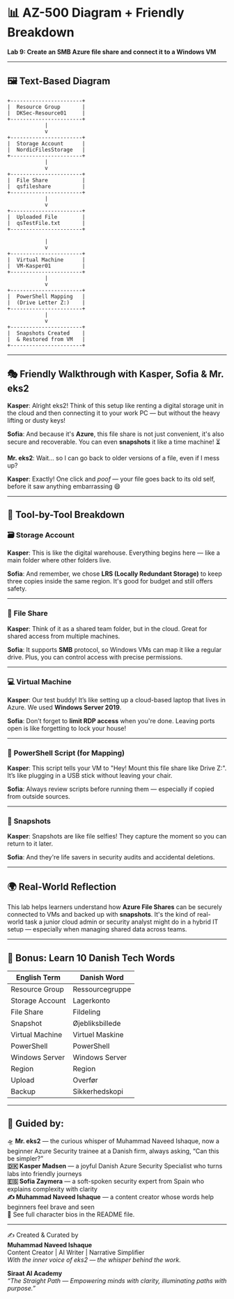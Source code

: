 
# 📊 AZ-500 Diagram + Friendly Breakdown  
**Lab 9: Create an SMB Azure file share and connect it to a Windows VM**

---

## 🖼️ Text-Based Diagram

```
+-----------------------+
|  Resource Group       |
|  DKSec-Resource01     |
+-----------------------+
            |
            v
+-----------------------+
|  Storage Account      |
|  NordicFilesStorage   |
+-----------------------+
            |
            v
+-----------------------+
|  File Share           |
|  qsfileshare          |
+-----------------------+
            |
            v
+-----------------------+
|  Uploaded File        |
|  qsTestFile.txt       |
+-----------------------+

            |
            v
+-----------------------+
|  Virtual Machine      |
|  VM-Kasper01          |
+-----------------------+
            |
            v
+-----------------------+
|  PowerShell Mapping   |
|  (Drive Letter Z:)    |
+-----------------------+
            |
            v
+-----------------------+
|  Snapshots Created    |
|  & Restored from VM   |
+-----------------------+
```

---

## 🎭 Friendly Walkthrough with Kasper, Sofia & Mr. eks2

**Kasper**: Alright eks2! Think of this setup like renting a digital storage unit in the cloud and then connecting it to your work PC — but without the heavy lifting or dusty keys!

**Sofia**: And because it's **Azure**, this file share is not just convenient, it's also secure and recoverable. You can even **snapshots** it like a time machine! ⏳

**Mr. eks2**: Wait… so I can go back to older versions of a file, even if I mess up?

**Kasper**: Exactly! One click and *poof* — your file goes back to its old self, before it saw anything embarrassing 😄

---

## 🔧 Tool-by-Tool Breakdown

### 🗃️ **Storage Account**
**Kasper**: This is like the digital warehouse. Everything begins here — like a main folder where other folders live.

**Sofia**: And remember, we chose **LRS (Locally Redundant Storage)** to keep three copies inside the same region. It's good for budget and still offers safety.

---

### 📁 **File Share**
**Kasper**: Think of it as a shared team folder, but in the cloud. Great for shared access from multiple machines.

**Sofia**: It supports **SMB** protocol, so Windows VMs can map it like a regular drive. Plus, you can control access with precise permissions.

---

### 💻 **Virtual Machine**
**Kasper**: Our test buddy! It’s like setting up a cloud-based laptop that lives in Azure. We used **Windows Server 2019**.

**Sofia**: Don’t forget to **limit RDP access** when you're done. Leaving ports open is like forgetting to lock your house!

---

### 🔄 **PowerShell Script (for Mapping)**
**Kasper**: This script tells your VM to "Hey! Mount this file share like Drive Z:". It’s like plugging in a USB stick without leaving your chair.

**Sofia**: Always review scripts before running them — especially if copied from outside sources.

---

### 📸 **Snapshots**
**Kasper**: Snapshots are like file selfies! They capture the moment so you can return to it later.

**Sofia**: And they're life savers in security audits and accidental deletions.

---

## 🌍 Real-World Reflection

This lab helps learners understand how **Azure File Shares** can be securely connected to VMs and backed up with **snapshots**. It's the kind of real-world task a junior cloud admin or security analyst might do in a hybrid IT setup — especially when managing shared data across teams.

---

## 📘 Bonus: Learn 10 Danish Tech Words

| English Term           | Danish Word         |
|------------------------|---------------------|
| Resource Group         | Ressourcegruppe     |
| Storage Account        | Lagerkonto          |
| File Share             | Fildeling           |
| Snapshot               | Øjebliksbillede     |
| Virtual Machine        | Virtuel Maskine     |
| PowerShell             | PowerShell          |
| Windows Server         | Windows Server      |
| Region                 | Region              |
| Upload                 | Overfør             |
| Backup                 | Sikkerhedskopi      |

---

## 🧾 Guided by:  
🛸 **Mr. eks2** — the curious whisper of Muhammad Naveed Ishaque, now a beginner Azure Security trainee at a Danish firm, always asking, “Can this be simpler?”  
**🇩🇰 Kasper Madsen** — a joyful Danish Azure Security Specialist who turns labs into friendly journeys  
**🇪🇸 Sofia Zaymera** — a soft-spoken security expert from Spain who explains complexity with clarity  
**✍️ Muhammad Naveed Ishaque** — a content creator whose words help beginners feel brave and seen  
🔎 See full character bios in the README file.

---

✍️ Created & Curated by  
**Muhammad Naveed Ishaque**  
Content Creator | AI Writer | Narrative Simplifier  
_With the inner voice of eks2 — the whisper behind the work._

**Siraat AI Academy**  
_“The Straight Path — Empowering minds with clarity, illuminating paths with purpose.”_
